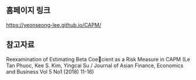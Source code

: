 ## 홈페이지 링크
https://yeonseong-lee.github.io/CAPM/


## 참고자료
Reexamination of Estimating Beta Coecient as a Risk Measure in CAPM (Le Tan Phuoc, Kee S. Kim, Yingcai Su / Journal of Asian Finance, Economics and Business Vol 5 No1 (2018) 11-16) 
